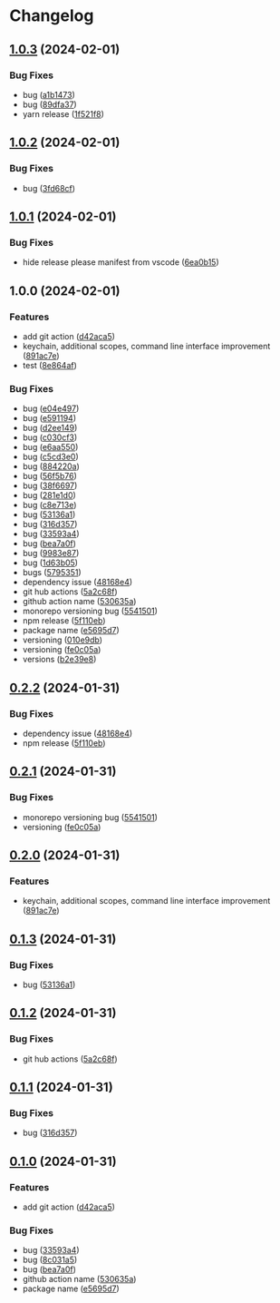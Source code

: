 # Changelog

## [1.0.3](https://github.com/sura0111/geminai/compare/geminai-v1.0.2...geminai-v1.0.3) (2024-02-01)


### Bug Fixes

* bug ([a1b1473](https://github.com/sura0111/geminai/commit/a1b1473d5dc1faa34f80de0c106cb8c343431393))
* bug ([89dfa37](https://github.com/sura0111/geminai/commit/89dfa378f10f2fb85e420f540120df168ab5f3af))
* yarn release ([1f521f8](https://github.com/sura0111/geminai/commit/1f521f85108e619afe0838a15ca9ce046d980423))

## [1.0.2](https://github.com/sura0111/geminai/compare/geminai-v1.0.1...geminai-v1.0.2) (2024-02-01)


### Bug Fixes

* bug ([3fd68cf](https://github.com/sura0111/geminai/commit/3fd68cf36fb516099ed41a0bf7cefa999757129d))

## [1.0.1](https://github.com/sura0111/geminai/compare/geminai-v1.0.0...geminai-v1.0.1) (2024-02-01)


### Bug Fixes

* hide release please manifest from vscode ([6ea0b15](https://github.com/sura0111/geminai/commit/6ea0b158fd7f8a8fee3a9ca6ecdbfa803bc33044))

## 1.0.0 (2024-02-01)


### Features

* add git action ([d42aca5](https://github.com/sura0111/geminai/commit/d42aca554201befb4c35bfc4cb5d87795ee50f36))
* keychain, additional scopes, command line interface improvement ([891ac7e](https://github.com/sura0111/geminai/commit/891ac7ed2c65d609bb5483fb0fa553b836b613cc))
* test ([8e864af](https://github.com/sura0111/geminai/commit/8e864afafc67efa44e5960461ffa94ca76b0fd58))


### Bug Fixes

* bug ([e04e497](https://github.com/sura0111/geminai/commit/e04e497c057797201bda62f75d0d50f96075f1e4))
* bug ([e591194](https://github.com/sura0111/geminai/commit/e591194058c96ab385379b390852ce0a8d03737a))
* bug ([d2ee149](https://github.com/sura0111/geminai/commit/d2ee149455b7627ae4002930b523605a2c5a9fd7))
* bug ([c030cf3](https://github.com/sura0111/geminai/commit/c030cf3de21bdcca1c3de533a1d5ace2edd42320))
* bug ([e6aa550](https://github.com/sura0111/geminai/commit/e6aa550fadfccbf403b04f211c24b126b4ce7966))
* bug ([c5cd3e0](https://github.com/sura0111/geminai/commit/c5cd3e0c4428c6c2c53b22f1a8e5da42097ca995))
* bug ([884220a](https://github.com/sura0111/geminai/commit/884220a991559a5982f3e275efc3bcc07c543da2))
* bug ([56f5b76](https://github.com/sura0111/geminai/commit/56f5b765810212d1ba593b231151656fd552fe00))
* bug ([38f6697](https://github.com/sura0111/geminai/commit/38f6697301e97d834f564eb4d9d3a81b1b6e7726))
* bug ([281e1d0](https://github.com/sura0111/geminai/commit/281e1d07f4dc2508603a0516833eda8d67ebbb86))
* bug ([c8e713e](https://github.com/sura0111/geminai/commit/c8e713e37b76d2fca723349f6ee50ab6b0b46198))
* bug ([53136a1](https://github.com/sura0111/geminai/commit/53136a10d8ab2e3d74bd1f6c5f5d523ded975a93))
* bug ([316d357](https://github.com/sura0111/geminai/commit/316d3572032c73a845bd94909c092f9ce01db090))
* bug ([33593a4](https://github.com/sura0111/geminai/commit/33593a432ba3b900169de535f88048b4eaa2f39c))
* bug ([bea7a0f](https://github.com/sura0111/geminai/commit/bea7a0f66d9de5921b9fa91c699a6535ad24ed76))
* bug ([9983e87](https://github.com/sura0111/geminai/commit/9983e87b9b60461ae9146b8b5d98a80efde0a446))
* bug ([1d63b05](https://github.com/sura0111/geminai/commit/1d63b054a88e564e51a583607f10135de81252a4))
* bugs ([5795351](https://github.com/sura0111/geminai/commit/5795351ccbe949042c95161a1bd3d31508337849))
* dependency issue ([48168e4](https://github.com/sura0111/geminai/commit/48168e4e1c5fa4ef8e790c6d17532309ba921ae6))
* git hub actions ([5a2c68f](https://github.com/sura0111/geminai/commit/5a2c68fa25e5490bbd1ae5606e9a02fb649d3a4a))
* github action name ([530635a](https://github.com/sura0111/geminai/commit/530635a14ea47ac90deebd0f57095874d491c501))
* monorepo versioning bug ([5541501](https://github.com/sura0111/geminai/commit/55415011b20ed9b64cf900ebb18e431e1cf7f33e))
* npm release ([5f110eb](https://github.com/sura0111/geminai/commit/5f110eb482ac72d7846ee2746fca49a47f671b95))
* package name ([e5695d7](https://github.com/sura0111/geminai/commit/e5695d7a9f7aa9a01c2b2925e810aa5e792b526d))
* versioning ([010e9db](https://github.com/sura0111/geminai/commit/010e9db0586d6ba5017b67a5e33a307ca124c1c9))
* versioning ([fe0c05a](https://github.com/sura0111/geminai/commit/fe0c05af5797e2c4601b95024fa81f4b4f1d28a8))
* versions ([b2e39e8](https://github.com/sura0111/geminai/commit/b2e39e87470ba6db5e8e32275224213c410c99e3))

## [0.2.2](https://github.com/sura0111/geminai/compare/v0.2.1...v0.2.2) (2024-01-31)


### Bug Fixes

* dependency issue ([48168e4](https://github.com/sura0111/geminai/commit/48168e4e1c5fa4ef8e790c6d17532309ba921ae6))
* npm release ([5f110eb](https://github.com/sura0111/geminai/commit/5f110eb482ac72d7846ee2746fca49a47f671b95))

## [0.2.1](https://github.com/sura0111/geminai/compare/v0.2.0...v0.2.1) (2024-01-31)


### Bug Fixes

* monorepo versioning bug ([5541501](https://github.com/sura0111/geminai/commit/55415011b20ed9b64cf900ebb18e431e1cf7f33e))
* versioning ([fe0c05a](https://github.com/sura0111/geminai/commit/fe0c05af5797e2c4601b95024fa81f4b4f1d28a8))

## [0.2.0](https://github.com/sura0111/geminai/compare/v0.1.3...v0.2.0) (2024-01-31)


### Features

* keychain, additional scopes, command line interface improvement ([891ac7e](https://github.com/sura0111/geminai/commit/891ac7ed2c65d609bb5483fb0fa553b836b613cc))

## [0.1.3](https://github.com/sura0111/geminai/compare/v0.1.2...v0.1.3) (2024-01-31)


### Bug Fixes

* bug ([53136a1](https://github.com/sura0111/geminai/commit/53136a10d8ab2e3d74bd1f6c5f5d523ded975a93))

## [0.1.2](https://github.com/sura0111/geminai/compare/v0.1.1...v0.1.2) (2024-01-31)


### Bug Fixes

* git hub actions ([5a2c68f](https://github.com/sura0111/geminai/commit/5a2c68fa25e5490bbd1ae5606e9a02fb649d3a4a))

## [0.1.1](https://github.com/sura0111/geminai/compare/v0.1.0...v0.1.1) (2024-01-31)


### Bug Fixes

* bug ([316d357](https://github.com/sura0111/geminai/commit/316d3572032c73a845bd94909c092f9ce01db090))

## [0.1.0](https://github.com/sura0111/geminai/compare/0.0.1...v0.1.0) (2024-01-31)


### Features

* add git action ([d42aca5](https://github.com/sura0111/geminai/commit/d42aca554201befb4c35bfc4cb5d87795ee50f36))


### Bug Fixes

* bug ([33593a4](https://github.com/sura0111/geminai/commit/33593a432ba3b900169de535f88048b4eaa2f39c))
* bug ([8c031a5](https://github.com/sura0111/geminai/commit/8c031a5c9197e70a8b66b59381df51e483e6b9a1))
* bug ([bea7a0f](https://github.com/sura0111/geminai/commit/bea7a0f66d9de5921b9fa91c699a6535ad24ed76))
* github action name ([530635a](https://github.com/sura0111/geminai/commit/530635a14ea47ac90deebd0f57095874d491c501))
* package name ([e5695d7](https://github.com/sura0111/geminai/commit/e5695d7a9f7aa9a01c2b2925e810aa5e792b526d))
